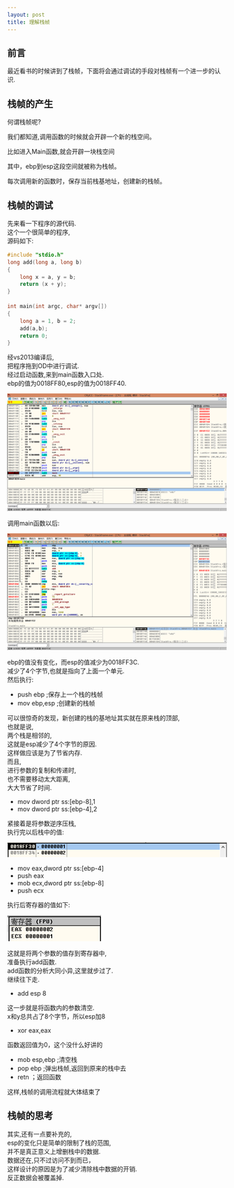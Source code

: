 ```yaml
---
layout: post
title: 理解栈帧
---
```

## 前言

最近看书的时候讲到了栈帧，下面将会通过调试的手段对栈帧有一个进一步的认识.  

## 栈帧的产生

何谓栈帧呢?

我们都知道,调用函数的时候就会开辟一个新的栈空间。

比如进入Main函数,就会开辟一块栈空间

其中，ebp到esp这段空间就被称为栈帧。

每次调用新的函数时，保存当前栈基地址，创建新的栈帧。


## 栈帧的调试

先来看一下程序的源代码.  
这个一个很简单的程序,  
源码如下:  
```c++
#include "stdio.h"
long add(long a, long b)
{
    long x = a, y = b;
    return (x + y);
}

int main(int argc, char* argv[])
{
    long a = 1, b = 2;
    add(a,b);
    return 0;
}
```

经vs2013编译后,  
把程序拖到OD中进行调试.  
经过启动函数,来到main函数入口处.  
ebp的值为0018FF80,esp的值为0018FF40.  

![image](/images/stackframe1.PNG)  

调用main函数以后:  

![image](/images/stackframe2.PNG)  

ebp的值没有变化，而esp的值减少为0018FF3C.  
减少了4个字节,也就是指向了上面一个单元.  
然后执行:  
* push ebp ;保存上一个栈的栈帧
* mov ebp,esp ;创建新的栈帧  

可以很惊奇的发现，新创建的栈的基地址其实就在原来栈的顶部,  
也就是说,  
两个栈是相邻的,  
这就是esp减少了4个字节的原因.  
这样做应该是为了节省内存.  
而且,  
进行参数的复制和传递时,  
也不需要移动太大距离,  
大大节省了时间.  

* mov dword ptr ss:[ebp-8],1
* mov dword ptr ss:[ebp-4],2  

紧接着是将参数逆序压栈,  
执行完以后栈中的值:  

![image](/images/stackframe3.PNG)  

* mov eax,dword ptr ss:[ebp-4]
* push eax
* mob ecx,dword ptr ss:[ebp-8]
* push ecx  

执行后寄存器的值如下:  

![image](/images/stackframe4.PNG)  

这就是将两个参数的值存到寄存器中,  
准备执行add函数.  
add函数的分析大同小异,这里就步过了.  
继续往下走.  

* add esp 8  

这一步就是将函数内的参数清空.  
x和y总共占了8个字节，所以esp加8  

* xor eax,eax   

函数返回值为0，这个没什么好讲的  

* mob esp,ebp ;清空栈
* pop ebp ;弹出栈帧,返回到原来的栈中去  
* retn ；返回函数

这样,栈帧的调用流程就大体结束了  
## 栈帧的思考
其实,还有一点要补充的,  
esp的变化只是简单的限制了栈的范围,  
并不是真正意义上增删栈中的数据.  
数据还在,只不过访问不到而已，  
这样设计的原因是为了减少清除栈中数据的开销.  
反正数据会被覆盖掉.  


